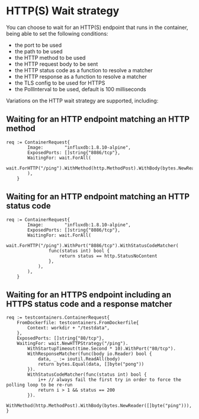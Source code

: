 # HTTP(S) Wait strategy

You can choose to wait for an HTTP(S) endpoint that runs in the container, being able to set the following conditions:

- the port to be used
- the path to be used
- the HTTP method to be used
- the HTTP request body to be sent
- the HTTP status code as a function to resolve a matcher
- the HTTP response as a function to resolve a matcher
- the TLS config to be used for HTTPS
- the PollInterval to be used, default is 100 milliseconds

Variations on the HTTP wait strategy are supported, including:

## Waiting for an HTTP endpoint matching an HTTP method

```golang
req := ContainerRequest{
		Image:        "influxdb:1.8.10-alpine",
		ExposedPorts: []string{"8086/tcp"},
		WaitingFor: wait.ForAll(
			wait.ForHTTP("/ping").WithMethod(http.MethodPost).WithBody(bytes.NewReader([]byte("ping"))),
		),
	}
```

## Waiting for an HTTP endpoint matching an HTTP status code

```golang
req := ContainerRequest{
		Image:        "influxdb:1.8.10-alpine",
		ExposedPorts: []string{"8086/tcp"},
		WaitingFor: wait.ForAll(
			wait.ForHTTP("/ping").WithPort("8086/tcp").WithStatusCodeMatcher(
				func(status int) bool {
					return status == http.StatusNoContent
				},
			),
		),
	}
```

## Waiting for an HTTPS endpoint including an HTTPS status code and a response matcher

```golang
req := testcontainers.ContainerRequest{
    FromDockerfile: testcontainers.FromDockerfile{
        Context: workdir + "/testdata",
    },
    ExposedPorts: []string{"80/tcp"},
    WaitingFor: wait.NewHTTPStrategy("/ping").
        WithStartupTimeout(time.Second * 10).WithPort("80/tcp").
        WithResponseMatcher(func(body io.Reader) bool {
            data, _ := ioutil.ReadAll(body)
            return bytes.Equal(data, []byte("pong"))
        }).
        WithStatusCodeMatcher(func(status int) bool {
            i++ // always fail the first try in order to force the polling loop to be re-run
            return i > 1 && status == 200
        }).
        WithMethod(http.MethodPost).WithBody(bytes.NewReader([]byte("ping"))),
}
```
